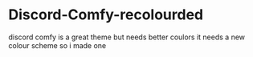 # Discord-Comfy-recolourded
discord comfy is a great theme but needs better coulors
it needs a new colour scheme so i made one
